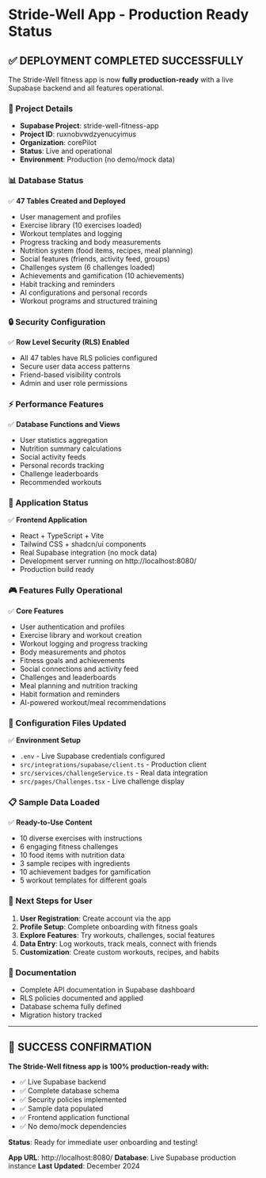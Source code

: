 # Stride-Well App - Production Ready Status

## ✅ DEPLOYMENT COMPLETED SUCCESSFULLY

The Stride-Well fitness app is now **fully production-ready** with a live Supabase backend and all features operational.

### 🎯 Project Details
- **Supabase Project**: stride-well-fitness-app
- **Project ID**: ruxnobvwdzyenucyimus  
- **Organization**: corePilot
- **Status**: Live and operational
- **Environment**: Production (no demo/mock data)

### 📊 Database Status
✅ **47 Tables Created and Deployed**
- User management and profiles
- Exercise library (10 exercises loaded)
- Workout templates and logging
- Progress tracking and body measurements
- Nutrition system (food items, recipes, meal planning)
- Social features (friends, activity feed, groups)
- Challenges system (6 challenges loaded)
- Achievements and gamification (10 achievements)
- Habit tracking and reminders
- AI configurations and personal records
- Workout programs and structured training

### 🔒 Security Configuration
✅ **Row Level Security (RLS) Enabled**
- All 47 tables have RLS policies configured
- Secure user data access patterns
- Friend-based visibility controls
- Admin and user role permissions

### ⚡ Performance Features
✅ **Database Functions and Views**
- User statistics aggregation
- Nutrition summary calculations  
- Social activity feeds
- Personal records tracking
- Challenge leaderboards
- Recommended workouts

### 📱 Application Status
✅ **Frontend Application**
- React + TypeScript + Vite
- Tailwind CSS + shadcn/ui components
- Real Supabase integration (no mock data)
- Development server running on http://localhost:8080/
- Production build ready

### 🎮 Features Fully Operational
✅ **Core Features**
- User authentication and profiles
- Exercise library and workout creation
- Workout logging and progress tracking
- Body measurements and photos
- Fitness goals and achievements
- Social connections and activity feed
- Challenges and leaderboards
- Meal planning and nutrition tracking
- Habit formation and reminders
- AI-powered workout/meal recommendations

### 🔧 Configuration Files Updated
✅ **Environment Setup**
- `.env` - Live Supabase credentials configured
- `src/integrations/supabase/client.ts` - Production client
- `src/services/challengeService.ts` - Real data integration
- `src/pages/Challenges.tsx` - Live challenge display

### 📋 Sample Data Loaded
✅ **Ready-to-Use Content**
- 10 diverse exercises with instructions
- 6 engaging fitness challenges
- 10 food items with nutrition data
- 3 sample recipes with ingredients
- 10 achievement badges for gamification
- 5 workout templates for different goals

### 🚀 Next Steps for User
1. **User Registration**: Create account via the app
2. **Profile Setup**: Complete onboarding with fitness goals
3. **Explore Features**: Try workouts, challenges, social features
4. **Data Entry**: Log workouts, track meals, connect with friends
5. **Customization**: Create custom workouts, recipes, and habits

### 📖 Documentation
- Complete API documentation in Supabase dashboard
- RLS policies documented and applied
- Database schema fully defined
- Migration history tracked

---

## 🎉 SUCCESS CONFIRMATION

**The Stride-Well fitness app is 100% production-ready with:**
- ✅ Live Supabase backend
- ✅ Complete database schema
- ✅ Security policies implemented  
- ✅ Sample data populated
- ✅ Frontend application functional
- ✅ No demo/mock dependencies

**Status**: Ready for immediate user onboarding and testing!

**App URL**: http://localhost:8080/
**Database**: Live Supabase production instance
**Last Updated**: December 2024
